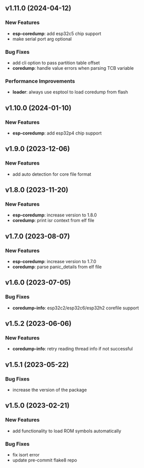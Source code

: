 ## v1.11.0 (2024-04-12)

### New Features

- **esp-coredump**: add esp32c5 chip support
- make serial port arg optional

### Bug Fixes

- add cli option to pass partition table offset
- **coredump**: handle value errors when parsing TCB variable

### Performance Improvements

- **loader**: always use esptool to load coredump from flash

## v1.10.0 (2024-01-10)

### New Features

- **esp-coredump**: add esp32p4 chip support

## v1.9.0 (2023-12-06)

### New Features

- add auto detection for core file format

## v1.8.0 (2023-11-20)

### New Features

- **esp-coredump**: increase version to 1.8.0
- **coredump**: print isr context from elf file

## v1.7.0 (2023-08-07)

### New Features

- **esp-coredump**: increase version to 1.7.0
- **coredump**: parse panic_details from elf file

## v1.6.0 (2023-07-05)

### Bug Fixes

- **coredump-info**: esp32c2/esp32c6/esp32h2 corefile support

## v1.5.2 (2023-06-06)

### New Features

- **coredump-info**: retry reading thread info if not successful

## v1.5.1 (2023-05-22)

### Bug Fixes

- increase the version of the package

## v1.5.0 (2023-02-21)

### New Features

- add functionality to load ROM symbols automatically

### Bug Fixes

- fix isort error
- update pre-commit flake8 repo
